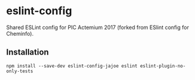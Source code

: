 # eslint-config
Shared ESLint config for PIC Actemium 2017 (forked from ESlint config for Cheminfo).

## Installation

`npm install --save-dev eslint-config-jajoe eslint eslint-plugin-no-only-tests`
